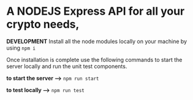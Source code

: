 # A NODEJS Express API for all your crypto needs,

**DEVELOPMENT**
Install all the node modules locally on your machine by using `npm i `

Once installation is complete use the following commands to start the server locally and run the unit test components.

**to start the server -->** `npm run start`

**to test locally -->** `npm run test`
